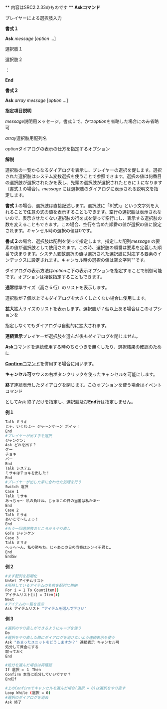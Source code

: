 ** 内容はSRC2.2.33のものです **
**Askコマンド**

プレイヤーによる選択肢入力

**書式１**

**Ask** *message* [*option* …]

選択肢１

選択肢２

：

**End**

**書式２**

**Ask** *array message* [*option* …]

**指定項目説明**

*message*説明用メッセージ。書式１で、かつ*option*を省略した場合にのみ省略可

*array*選択肢用配列名

*option*ダイアログの表示の仕方を指定するオプション

**解説**

選択肢の一覧からなるダイアログを表示し、プレイヤーの選択を促します。選択された選択肢はシステム変数選択を使うことで参照できます。選択の値は何番目の選択肢が選択されたかを表し、先頭の選択肢が選択されたときに１になります（書式１の場合）。*message* には選択肢のダイアログに表示される説明文を指定します。

**書式１**の場合、選択肢は直接記述します。選択肢に「$(式)」という文字列を入れることで任意の式の値を表示することもできます。空行の選択肢は表示されないので、表示させたくない選択肢の行を式を使って空行にし、表示する選択肢の数を変えることもできます。この場合、空行を含めた順番の値が選択の値に設定されます。キャンセル時の選択の値は0です。

**書式２**の場合、選択肢は配列を使って指定します。指定した配列*message* の要素の値が選択肢として使用されます。この時、選択肢の順番は要素を定義した順番で決まります。システム変数選択の値は選択された選択肢に対応する要素のインデックスに設定されます。キャンセル時の選択の値は空文字列""です。

ダイアログの表示方法は*option*に下の表示オプションを指定することで制御可能です。オプションは複数指定することもできます。

**通常**標準サイズ（高さ６行）のリストを表示します。

選択肢が７個以上でもダイアログを大きくしたくない場合に使用します。

**拡大**拡大サイズのリストを表示します。選択肢が７個以上ある場合はこのオプションを

指定しなくてもダイアログは自動的に拡大されます。

**連続表示**プレイヤーが選択肢を選んだ後もダイアログを閉じません。

**Ask**コマンドを連続使用する時のちらつきを無くしたり、選択結果の確認のために

[**Confirm**コマンド](Confirmコマンド.md)を併用する場合に用います。

**キャンセル可**マウスの右ボタンクリックを使ったキャンセルを可能にします。

**終了**連続表示したダイアログを閉じます。このオプションを使う場合はイベントコマンド

としてAsk 終了だけを指定し、選択肢及び**End**行は指定しません。

**例１**
```sh
Talk ミサキ
じゃ、いくわよ～ ジャ～ンケ～ン ポイッ！
End
#プレイヤーが出す手を選択
ジャンケン:
Ask どれを出す？
グー
チョキ
パー
End
Talk システム
ミサキはチョキを出した！
End
#プレイヤーが出した手に合わせた処理を行う
Switch 選択
Case 1
Talk ミサキ
あっちゃ～ 私の負けね。じゃあこの日の当番は私かあ～
End
Case 2
Talk ミサキ
あいこで～しょっ！
End
#もう一回選択肢のところからやり直し
GoTo ジャンケン
Case 3
Talk ミサキ
へっへ～ん、私の勝ちね。じゃあこの日の当番はシンイチ君と…
End
EndSw
```

**例２**
```sh
#まず配列を初期化
UnSet アイテムリスト
#所持しているアイテムの名前を配列に格納
For i = 1 To CountItem()
アイテムリスト[i] = Item(i)
Next
#アイテムの一覧を表示
Ask アイテムリスト "アイテムを選んで下さい"
```

**例３**
```sh
#選択のやり直しができるようにループを使う
Do
#選択をやり直した際にダイアログを消さないよう連続表示を使う
Ask "あまったユニットをどうしますか？" 連続表示 キャンセル可
処分して資金にする
取っておく
End

#処分を選んだ場合は再確認
If 選択 = １ Then
Confirm 本当に処分していいですか？
EndIf

#上のConfirmでキャンセルを選んだ場合(選択 = 0)は選択をやり直す
Loop While (選択 = 0)
#選択のダイアログを消去
Ask 終了
```

